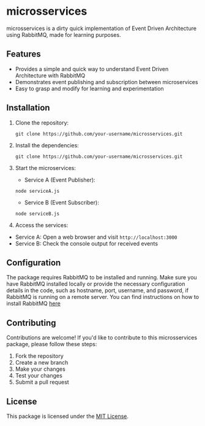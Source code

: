 # microsservices

microsservices is a dirty quick implementation of Event Driven Architecture using RabbitMQ, made for learning purposes.

## Features

- Provides a simple and quick way to understand Event Driven Architecture with RabbitMQ
- Demonstrates event publishing and subscription between microservices
- Easy to grasp and modify for learning and experimentation

## Installation

1.  Clone the repository:
    ```
    git clone https://github.com/your-username/microsservices.git
    ```

2.  Install the dependencies:
     ```
    git clone https://github.com/your-username/microsservices.git
     ```

4.  Start the microservices:
    - Service A (Event Publisher):
    ```
    node serviceA.js
    ```
    - Service B (Event Subscriber):
    ```
    node serviceB.js
    ```

4. Access the services:

- Service A: Open a web browser and visit `http://localhost:3000`
- Service B: Check the console output for received events

## Configuration

The package requires RabbitMQ to be installed and running. Make sure you have RabbitMQ installed locally or provide the necessary configuration details in the code, such as hostname, port, username, and password, if RabbitMQ is running on a remote server. You can find instructions on how to install RabbitMQ [here](https://www.rabbitmq.com/download.html)

## Contributing

Contributions are welcome! If you'd like to contribute to this microsservices package, please follow these steps:

1. Fork the repository
2. Create a new branch
3. Make your changes
4. Test your changes
5. Submit a pull request

## License

This package is licensed under the [MIT License](LICENSE).
